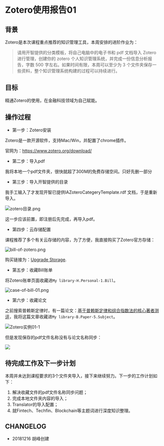 # Zotero使用报告01

## 背景

Zotero是本次课程重点推荐的知识管理工具，本周安排的进阶作业为：

> 请用开智提供的分类模板，将自己电脑中的电子书和 pdf 文档导入 Zotero 进行管理，创建你的 zotero 个人知识管理系统，并完成一份信息分析报告，字数 500 字左右。如果时间有限，本周可以至少为 3 个文件夹保存一些资料，整个知识管理系统构建的过程可以持续进行。

## 目标

精通Zotero的使用，在金融科技领域为自己赋能。

## 操作过程

- 第一步：Zotero安装

Zotero是一款开源软件，支持Mac/Win，并配置了chrome插件。

官网为：<https://www.zotero.org/download/> 

- 第二步：导入pdf

我将本地一个pdf文件夹，很快就超了300M的免费存储空间。只好先删一部分

- 第三步：导入开智提供的目录

我手工输入了才发现开智已提供IAZoteroCategeryTemplate.rdf 文档，于是重新导入。

![zotero目录.png](http://www.jinhuaji.net/hufeng/document/photo.hf.com/imagezotero%E7%9B%AE%E5%BD%95.png)

这一步应该前置，即注册后先完成，再导入pdf。

- 第四步：云存储配置

课程推荐了多个有关云存储的内容，为了方便，我直接购买了Zotero官方存储：

![bill-of-zotero.png](http://www.jinhuaji.net/hufeng/document/photo.hf.com/imagebill-of-zotero.png)

购买链接为：[Upgrade Storage](http://link.zhihu.com/?target=https%3A//www.zotero.org/settings/storage).

- 第五步：收藏Bill账单

将Zotero账单页面收藏进`My library-H.Personal-1.Bill`。

![case-of-bill-01.png](http://www.jinhuaji.net/hufeng/document/photo.hf.com/imagecase-of-bill-01.png)

- 第六步：收藏论文

之前搜索普赖斯定律时，有一篇论文：[基于普赖斯定律和综合指数法的核心著者测评](http://www.cjstp.cn/cjstp/ch/reader/create_pdf.aspx?file_no=20161214&year_id=2016&quarter_id=12&falg=1)，我将这篇文章收藏进`My library-B.Paper-5.Subject`。

![Zotero实例01-1](http://www.jinhuaji.net/hufeng/document/photo.hf.com/imagezotero%E5%AE%9E%E4%BE%8B01-1.png)

但是发现保存的pdf文件名称没有与论文名称同步：

![](http://www.jinhuaji.net/hufeng/document/photo.hf.com/imagezotero%E5%AE%9E%E4%BE%8B01-2.png)

## 待完成工作及下一步计划

本周并未达到课程要求的3个文件夹导入，接下来继续努力。下一步的工作计划如下：

1. 解决收藏文件的pdf文件名称同步问题；
2. 完成本地文件夹内容的导入；
3. Translator的导入配置；
4. 就Fintech、Techfin、Blockchain等主题词进行深度知识整理。

## CHANGELOG

- 20181216 胡峰创建


